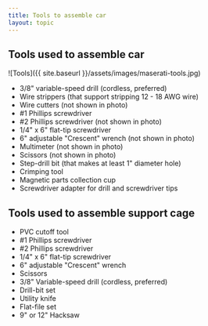 ```yaml
---
title: Tools to assemble car
layout: topic
---
```


## Tools used to assemble car

![Tools]({{ site.baseurl }}/assets/images/maserati-tools.jpg)

- 3/8" variable-speed drill (cordless, preferred)
- Wire strippers (that support stripping 12 - 18 AWG wire)
- Wire cutters (not shown in photo)
- #1 Phillips screwdriver
- #2 Phillips screwdriver (not shown in photo)
- 1/4" x 6" flat-tip screwdriver
- 6" adjustable "Crescent" wrench  (not shown in photo)
- Multimeter  (not shown in photo)
- Scissors  (not shown in photo)
- Step-drill bit (that makes at least 1" diameter hole)
- Crimping tool 
- Magnetic parts collection cup
- Screwdriver adapter for drill and screwdriver tips

## Tools used to assemble support cage

- PVC cutoff tool
- #1 Phillips screwdriver
- #2 Phillips screwdriver
- 1/4" x 6" flat-tip screwdriver
- 6" adjustable "Crescent" wrench
- Scissors
- 3/8" Variable-speed drill (cordless, preferred)
- Drill-bit set 
- Utility knife
- Flat-file set
- 9" or 12" Hacksaw